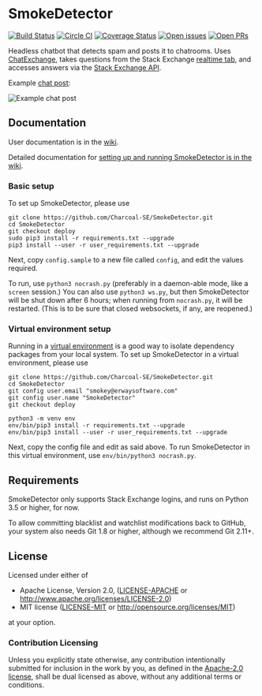 SmokeDetector
=============

[![Build Status](https://travis-ci.org/Charcoal-SE/SmokeDetector.svg?branch=master)](https://travis-ci.org/Charcoal-SE/SmokeDetector)
[![Circle CI](https://circleci.com/gh/Charcoal-SE/SmokeDetector.svg?style=shield)](https://circleci.com/gh/Charcoal-SE/SmokeDetector)
[![Coverage Status](https://coveralls.io/repos/github/Charcoal-SE/SmokeDetector/badge.svg?branch=master)](https://coveralls.io/github/Charcoal-SE/SmokeDetector?branch=master)
[![Open issues](https://img.shields.io/github/issues/Charcoal-SE/SmokeDetector.svg)](https://github.com/Charcoal-SE/SmokeDetector/issues)
[![Open PRs](https://img.shields.io/github/issues-pr/Charcoal-SE/SmokeDetector.svg)](https://github.com/Charcoal-SE/SmokeDetector/pulls)


Headless chatbot that detects spam and posts it to chatrooms.
Uses [ChatExchange](https://github.com/Manishearth/ChatExchange),
takes questions from the Stack Exchange
[realtime tab](https://stackexchange.com/questions?tab=realtime),
and accesses answers via the [Stack Exchange API](https://api.stackexchange.com/).

Example [chat post](https://chat.stackexchange.com/transcript/message/43579469):

![Example chat post](https://i.stack.imgur.com/oLyfb.png)

## Documentation

User documentation is in the [wiki](https://charcoal-se.org/smokey).

Detailed documentation for
[setting up and running SmokeDetector is in the wiki](https://charcoal-se.org/smokey/Set-Up-and-Run-SmokeDetector).

### Basic setup

To set up SmokeDetector, please use

```shell
git clone https://github.com/Charcoal-SE/SmokeDetector.git
cd SmokeDetector
git checkout deploy
sudo pip3 install -r requirements.txt --upgrade
pip3 install --user -r user_requirements.txt --upgrade
```

Next, copy `config.sample` to a new file called `config`,
and edit the values required.

To run, use `python3 nocrash.py`
(preferably in a daemon-able mode, like a `screen` session.)
You can also use `python3 ws.py`,
but then SmokeDetector will be shut down after 6 hours;
when running from `nocrash.py`, it will be restarted.
(This is to be sure that closed websockets, if any, are reopened.)

### Virtual environment setup

Running in a [virtual environment](https://docs.python.org/3/tutorial/venv.html)
is a good way to isolate dependency packages from your local system.
To set up SmokeDetector in a virtual environment, please use

```shell
git clone https://github.com/Charcoal-SE/SmokeDetector.git
cd SmokeDetector
git config user.email "smokey@erwaysoftware.com"
git config user.name "SmokeDetector"
git checkout deploy

python3 -m venv env
env/bin/pip3 install -r requirements.txt --upgrade
env/bin/pip3 install --user -r user_requirements.txt --upgrade
```

Next, copy the config file and edit as said above.
To run SmokeDetector in this virtual environment, use
`env/bin/python3 nocrash.py`.

## Requirements

SmokeDetector only supports Stack Exchange logins,
and runs on Python 3.5 or higher,
for now.

To allow committing blacklist and watchlist modifications
back to GitHub,
your system also needs Git 1.8 or higher,
although we recommend Git 2.11+.

## License

Licensed under either of

 * Apache License, Version 2.0, ([LICENSE-APACHE](LICENSE-APACHE)
   or http://www.apache.org/licenses/LICENSE-2.0)
 * MIT license ([LICENSE-MIT](LICENSE-MIT)
   or http://opensource.org/licenses/MIT)

at your option.

### Contribution Licensing

Unless you explicitly state otherwise,
any contribution intentionally submitted for inclusion in the work by you,
as defined in the [Apache-2.0 license](https://www.apache.org/licenses/LICENSE-2.0),
shall be dual licensed as above, without any additional terms or conditions. 
